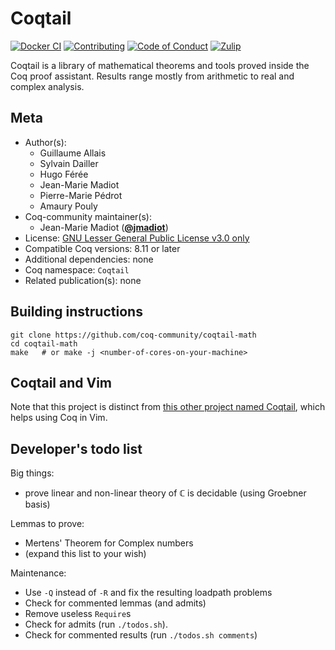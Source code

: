 <!---
This file was generated from `meta.yml`, please do not edit manually.
Follow the instructions on https://github.com/coq-community/templates to regenerate.
--->
# Coqtail

[![Docker CI][docker-action-shield]][docker-action-link]
[![Contributing][contributing-shield]][contributing-link]
[![Code of Conduct][conduct-shield]][conduct-link]
[![Zulip][zulip-shield]][zulip-link]

[docker-action-shield]: https://github.com/coq-community/coqtail-math/workflows/Docker%20CI/badge.svg?branch=master
[docker-action-link]: https://github.com/coq-community/coqtail-math/actions?query=workflow:"Docker%20CI"

[contributing-shield]: https://img.shields.io/badge/contributions-welcome-%23f7931e.svg
[contributing-link]: https://github.com/coq-community/manifesto/blob/master/CONTRIBUTING.md

[conduct-shield]: https://img.shields.io/badge/%E2%9D%A4-code%20of%20conduct-%23f15a24.svg
[conduct-link]: https://github.com/coq-community/manifesto/blob/master/CODE_OF_CONDUCT.md

[zulip-shield]: https://img.shields.io/badge/chat-on%20zulip-%23c1272d.svg
[zulip-link]: https://coq.zulipchat.com/#narrow/stream/237663-coq-community-devs.20.26.20users



Coqtail is a library of mathematical theorems and tools proved inside
the Coq proof assistant. Results range mostly from arithmetic to real
and complex analysis.

## Meta

- Author(s):
  - Guillaume Allais
  - Sylvain Dailler
  - Hugo Férée
  - Jean-Marie Madiot
  - Pierre-Marie Pédrot
  - Amaury Pouly
- Coq-community maintainer(s):
  - Jean-Marie Madiot ([**@jmadiot**](https://github.com/jmadiot))
- License: [GNU Lesser General Public License v3.0 only](LICENSE)
- Compatible Coq versions: 8.11 or later
- Additional dependencies: none
- Coq namespace: `Coqtail`
- Related publication(s): none

## Building instructions

``` shell
git clone https://github.com/coq-community/coqtail-math
cd coqtail-math
make   # or make -j <number-of-cores-on-your-machine>
```

## Coqtail and Vim

Note that this project is distinct from [this other project named
Coqtail](https://github.com/whonore/Coqtail), which helps using Coq in Vim.

## Developer's todo list

Big things:

- prove linear and non-linear theory of ℂ is decidable (using Groebner basis)

Lemmas to prove:

- Mertens' Theorem for Complex numbers
- (expand this list to your wish)

Maintenance:

- Use `-Q` instead of `-R` and fix the resulting loadpath problems
- Check for commented lemmas (and admits)
- Remove useless `Require`s
- Check for admits (run `./todos.sh`).
- Check for commented results (run `./todos.sh comments`)
